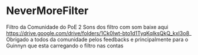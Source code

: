 # NeverMoreFilter
Filtro da Comunidade do PoE 2 
Sons dos filtro com som baixe aqui https://drive.google.com/drive/folders/1Ck0lwt-bto1d1TyqKqIksQkQ_kxI3o8_
Obrigado a todos da comunidade pelos feedbacks e principalmente para o Guinnyn que esta carregando o filtro nas contas
